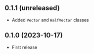 ## 0.1.1 (unreleased)

- Added `Vector` and `HalfVector` classes

## 0.1.0 (2023-10-17)

- First release
